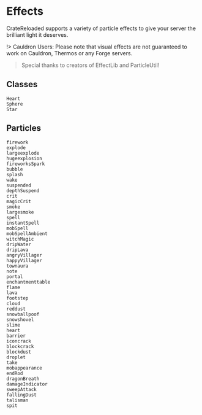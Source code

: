 # Effects 
CrateReloaded supports a variety of particle effects to give your server the brilliant light it deserves. 

!> Cauldron Users: Please note that visual effects are not guaranteed to work on Cauldron, Thermos or any Forge servers.

> Special thanks to creators of EffectLib and ParticleUtil!

## Classes
```
Heart
Sphere
Star
```

## Particles 
```
firework
explode
largeexplode
hugeexplosion
fireworksSpark
bubble
splash
wake
suspended
depthSuspend
crit
magicCrit
smoke
largesmoke
spell
instantSpell
mobSpell
mobSpellAmbient
witchMagic
dripWater
dripLava
angryVillager
happyVillager
townaura
note
portal
enchantmenttable
flame
lava
footstep
cloud
reddust
snowballpoof
snowshovel
slime
heart
barrier
iconcrack
blockcrack
blockdust
droplet
take
mobappearance
endRod
dragonBreath
damageIndicator
sweepAttack
fallingDust
talisman
spit
```
